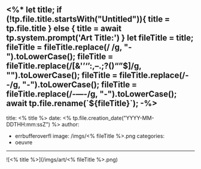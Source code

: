<%*
let title;
if (!tp.file.title.startsWith("Untitled")){
	title = tp.file.title
} else {
	title = await tp.system.prompt('Art Title:')
}
let fileTitle = title;
fileTitle = fileTitle.replace(/ /g, "-").toLowerCase();
fileTitle = fileTitle.replace(/[&'’‘’:,–.;?()“”$]/g, "").toLowerCase();
fileTitle = fileTitle.replace(/--/g, "-").toLowerCase();
fileTitle = fileTitle.replace(/-—-/g, "-").toLowerCase();
await tp.file.rename(`${fileTitle}`);
-%>
---
title: <% title %>
date: <% tp.file.creation_date("YYYY-MM-DDTHH:mm:ssZ") %>
author: 
  - errbufferoverfl
image: /imgs/<% fileTitle %>.png
categories:
  - oeuvre
---

![<% title %>](/imgs/art/<% fileTitle %>.png)
